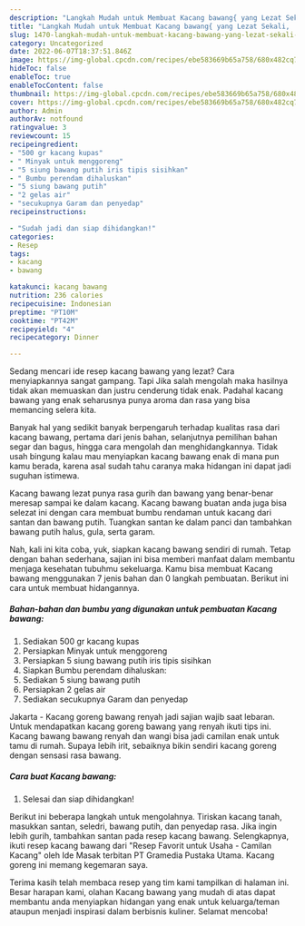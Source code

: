 ```yaml
---
description: "Langkah Mudah untuk Membuat Kacang bawang{ yang Lezat Sekali,  Menu Buat lebaran"
title: "Langkah Mudah untuk Membuat Kacang bawang{ yang Lezat Sekali,  Menu Buat lebaran"
slug: 1470-langkah-mudah-untuk-membuat-kacang-bawang-yang-lezat-sekali-menu-buat-lebaran
category: Uncategorized
date: 2022-06-07T18:37:51.846Z
image: https://img-global.cpcdn.com/recipes/ebe583669b65a758/680x482cq70/kacang-bawang-foto-resep-utama.jpg
hideToc: false
enableToc: true
enableTocContent: false
thumbnail: https://img-global.cpcdn.com/recipes/ebe583669b65a758/680x482cq70/kacang-bawang-foto-resep-utama.jpg
cover: https://img-global.cpcdn.com/recipes/ebe583669b65a758/680x482cq70/kacang-bawang-foto-resep-utama.jpg
author: Admin
authorAv: notfound
ratingvalue: 3
reviewcount: 15
recipeingredient:
- "500 gr kacang kupas"
- " Minyak untuk menggoreng"
- "5 siung bawang putih iris tipis sisihkan"
- " Bumbu perendam dihaluskan"
- "5 siung bawang putih"
- "2 gelas air"
- "secukupnya Garam dan penyedap"
recipeinstructions:

- "Sudah jadi dan siap dihidangkan!"
categories:
- Resep
tags:
- kacang
- bawang

katakunci: kacang bawang 
nutrition: 236 calories
recipecuisine: Indonesian
preptime: "PT10M"
cooktime: "PT42M"
recipeyield: "4"
recipecategory: Dinner

---
```



Sedang mencari ide resep kacang bawang yang lezat? Cara menyiapkannya sangat gampang. Tapi Jika salah mengolah maka hasilnya tidak akan memuaskan dan justru cenderung tidak enak. Padahal kacang bawang yang enak seharusnya punya aroma dan rasa yang bisa memancing selera kita.


Banyak hal yang sedikit banyak berpengaruh terhadap kualitas rasa dari kacang bawang, pertama dari jenis bahan, selanjutnya pemilihan bahan segar dan bagus, hingga cara mengolah dan menghidangkannya. Tidak usah bingung kalau mau menyiapkan kacang bawang enak di mana pun kamu berada, karena asal sudah tahu caranya maka hidangan ini dapat jadi suguhan istimewa.

Kacang bawang lezat punya rasa gurih dan bawang yang benar-benar meresap sampai ke dalam kacang. Kacang bawang buatan anda juga bisa selezat ini dengan cara membuat bumbu rendaman untuk kacang dari santan dan bawang putih. Tuangkan santan ke dalam panci dan tambahkan bawang putih halus, gula, serta garam.


Nah, kali ini kita coba, yuk, siapkan kacang bawang sendiri di rumah. Tetap dengan bahan sederhana, sajian ini bisa memberi manfaat dalam membantu menjaga kesehatan tubuhmu sekeluarga. Kamu bisa membuat Kacang bawang menggunakan 7 jenis bahan dan 0 langkah pembuatan. Berikut ini cara untuk membuat hidangannya.

<!--inarticleads1-->

##### Bahan-bahan dan bumbu yang digunakan untuk pembuatan Kacang bawang:

1. Sediakan 500 gr kacang kupas
1. Persiapkan  Minyak untuk menggoreng
1. Persiapkan 5 siung bawang putih iris tipis sisihkan
1. Siapkan  Bumbu perendam dihaluskan:
1. Sediakan 5 siung bawang putih
1. Persiapkan 2 gelas air
1. Sediakan secukupnya Garam dan penyedap


Jakarta - Kacang goreng bawang renyah jadi sajian wajib saat lebaran. Untuk mendapatkan kacang goreng bawang yang renyah ikuti tips ini. Kacang bawang bawang renyah dan wangi bisa jadi camilan enak untuk tamu di rumah. Supaya lebih irit, sebaiknya bikin sendiri kacang goreng dengan sensasi rasa bawang. 

<!--inarticleads2-->

##### Cara buat Kacang bawang:


1. Selesai dan siap dihidangkan!

Berikut ini beberapa langkah untuk mengolahnya. Tiriskan kacang tanah, masukkan santan, seledri, bawang putih, dan penyedap rasa. Jika ingin lebih gurih, tambahkan santan pada resep kacang bawang. Selengkapnya, ikuti resep kacang bawang dari &#34;Resep Favorit untuk Usaha - Camilan Kacang&#34; oleh Ide Masak terbitan PT Gramedia Pustaka Utama. Kacang goreng ini memang kegemaran saya. 

Terima kasih telah membaca resep yang tim kami tampilkan di halaman ini. Besar harapan kami, olahan Kacang bawang yang mudah di atas dapat membantu anda menyiapkan hidangan yang enak untuk keluarga/teman ataupun menjadi inspirasi dalam berbisnis kuliner. Selamat mencoba!
